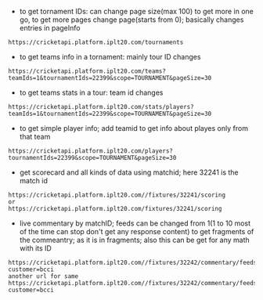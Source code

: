 - to get tornament IDs: can change page size(max 100) to get more in one go, to get more pages change page(starts from 0); basically changes entries in pageInfo
```
https://cricketapi.platform.iplt20.com/tournaments
```

- to get teams info in a tornament: mainly tour ID changes
```
https://cricketapi.platform.iplt20.com/teams?teamIds=1&tournamentIds=22399&scope=TOURNAMENT&pageSize=30
```
- to get teams stats in a tour: team id changes
```
https://cricketapi.platform.iplt20.com/stats/players?teamIds=1&tournamentIds=22399&scope=TOURNAMENT&pageSize=30
```
- to get simple player info; add teamid to get info about playes only from that team
```
https://cricketapi.platform.iplt20.com/players?tournamentIds=22399&scope=TOURNAMENT&pageSize=30
```
- get scorecard and all kinds of data using matchid; here 32241 is the match id
```
https://cricketapi.platform.iplt20.com//fixtures/32241/scoring
or 
https://cricketapi.platform.iplt20.com/fixtures/32241/scoring
```
- live commentary by matchID; feeds can be changed from 1(1 to 10 most of the time can stop don't get any response content) to get fragments of the commeantry; as it is in fragments; also this can be get for any math with its ID
```
https://cricketapi.platform.iplt20.com//fixtures/32242/commentary/feeds/4?customer=bcci
another url for same
https://cricketapi.platform.iplt20.com//fixtures/32242/commentary/feeds/4?customer=bcci
```
